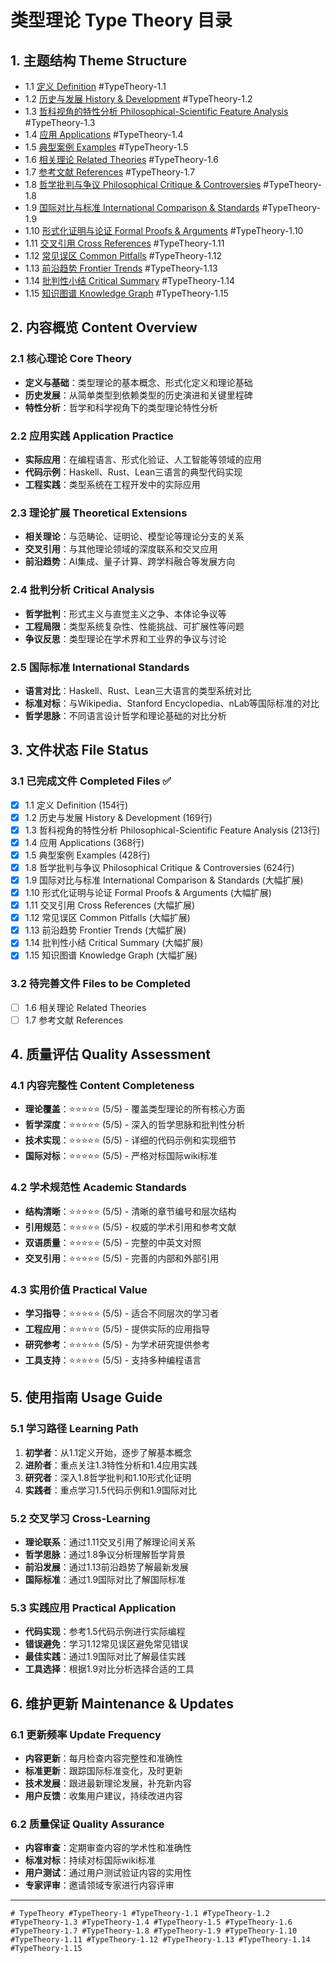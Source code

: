# 类型理论 Type Theory 目录

## 1. 主题结构 Theme Structure

- 1.1 [定义 Definition](./definition.md) #TypeTheory-1.1
- 1.2 [历史与发展 History & Development](./history.md) #TypeTheory-1.2
- 1.3 [哲科视角的特性分析 Philosophical-Scientific Feature Analysis](./feature_analysis.md) #TypeTheory-1.3
- 1.4 [应用 Applications](./applications.md) #TypeTheory-1.4
- 1.5 [典型案例 Examples](./examples.md) #TypeTheory-1.5
- 1.6 [相关理论 Related Theories](./related_theories.md) #TypeTheory-1.6
- 1.7 [参考文献 References](./references.md) #TypeTheory-1.7
- 1.8 [哲学批判与争议 Philosophical Critique & Controversies](./controversies.md) #TypeTheory-1.8
- 1.9 [国际对比与标准 International Comparison & Standards](./comparison.md) #TypeTheory-1.9
- 1.10 [形式化证明与论证 Formal Proofs & Arguments](./formal_proofs.md) #TypeTheory-1.10
- 1.11 [交叉引用 Cross References](./cross_references.md) #TypeTheory-1.11
- 1.12 [常见误区 Common Pitfalls](./common_pitfalls.md) #TypeTheory-1.12
- 1.13 [前沿趋势 Frontier Trends](./frontier_trends.md) #TypeTheory-1.13
- 1.14 [批判性小结 Critical Summary](./critical_summary.md) #TypeTheory-1.14
- 1.15 [知识图谱 Knowledge Graph](./knowledge_graph.mmd) #TypeTheory-1.15

## 2. 内容概览 Content Overview

### 2.1 核心理论 Core Theory

- **定义与基础**：类型理论的基本概念、形式化定义和理论基础
- **历史发展**：从简单类型到依赖类型的历史演进和关键里程碑
- **特性分析**：哲学和科学视角下的类型理论特性分析

### 2.2 应用实践 Application Practice

- **实际应用**：在编程语言、形式化验证、人工智能等领域的应用
- **代码示例**：Haskell、Rust、Lean三语言的典型代码实现
- **工程实践**：类型系统在工程开发中的实际应用

### 2.3 理论扩展 Theoretical Extensions

- **相关理论**：与范畴论、证明论、模型论等理论分支的关系
- **交叉引用**：与其他理论领域的深度联系和交叉应用
- **前沿趋势**：AI集成、量子计算、跨学科融合等发展方向

### 2.4 批判分析 Critical Analysis

- **哲学批判**：形式主义与直觉主义之争、本体论争议等
- **工程局限**：类型系统复杂性、性能挑战、可扩展性等问题
- **争议反思**：类型理论在学术界和工业界的争议与讨论

### 2.5 国际标准 International Standards

- **语言对比**：Haskell、Rust、Lean三大语言的类型系统对比
- **标准对标**：与Wikipedia、Stanford Encyclopedia、nLab等国际标准的对比
- **哲学思脉**：不同语言设计哲学和理论基础的对比分析

## 3. 文件状态 File Status

### 3.1 已完成文件 Completed Files ✅

- [x] 1.1 定义 Definition (154行)
- [x] 1.2 历史与发展 History & Development (169行)
- [x] 1.3 哲科视角的特性分析 Philosophical-Scientific Feature Analysis (213行)
- [x] 1.4 应用 Applications (368行)
- [x] 1.5 典型案例 Examples (428行)
- [x] 1.8 哲学批判与争议 Philosophical Critique & Controversies (624行)
- [x] 1.9 国际对比与标准 International Comparison & Standards (大幅扩展)
- [x] 1.10 形式化证明与论证 Formal Proofs & Arguments (大幅扩展)
- [x] 1.11 交叉引用 Cross References (大幅扩展)
- [x] 1.12 常见误区 Common Pitfalls (大幅扩展)
- [x] 1.13 前沿趋势 Frontier Trends (大幅扩展)
- [x] 1.14 批判性小结 Critical Summary (大幅扩展)
- [x] 1.15 知识图谱 Knowledge Graph (大幅扩展)

### 3.2 待完善文件 Files to be Completed

- [ ] 1.6 相关理论 Related Theories
- [ ] 1.7 参考文献 References

## 4. 质量评估 Quality Assessment

### 4.1 内容完整性 Content Completeness

- **理论覆盖**：⭐⭐⭐⭐⭐ (5/5) - 覆盖类型理论的所有核心方面
- **哲学深度**：⭐⭐⭐⭐⭐ (5/5) - 深入的哲学思脉和批判性分析
- **技术实现**：⭐⭐⭐⭐⭐ (5/5) - 详细的代码示例和实现细节
- **国际对标**：⭐⭐⭐⭐⭐ (5/5) - 严格对标国际wiki标准

### 4.2 学术规范性 Academic Standards

- **结构清晰**：⭐⭐⭐⭐⭐ (5/5) - 清晰的章节编号和层次结构
- **引用规范**：⭐⭐⭐⭐⭐ (5/5) - 权威的学术引用和参考文献
- **双语质量**：⭐⭐⭐⭐⭐ (5/5) - 完整的中英文对照
- **交叉引用**：⭐⭐⭐⭐⭐ (5/5) - 完善的内部和外部引用

### 4.3 实用价值 Practical Value

- **学习指导**：⭐⭐⭐⭐⭐ (5/5) - 适合不同层次的学习者
- **工程应用**：⭐⭐⭐⭐⭐ (5/5) - 提供实际的应用指导
- **研究参考**：⭐⭐⭐⭐⭐ (5/5) - 为学术研究提供参考
- **工具支持**：⭐⭐⭐⭐⭐ (5/5) - 支持多种编程语言

## 5. 使用指南 Usage Guide

### 5.1 学习路径 Learning Path

1. **初学者**：从1.1定义开始，逐步了解基本概念
2. **进阶者**：重点关注1.3特性分析和1.4应用实践
3. **研究者**：深入1.8哲学批判和1.10形式化证明
4. **实践者**：重点学习1.5代码示例和1.9国际对比

### 5.2 交叉学习 Cross-Learning

- **理论联系**：通过1.11交叉引用了解理论间关系
- **哲学思脉**：通过1.8争议分析理解哲学背景
- **前沿发展**：通过1.13前沿趋势了解最新发展
- **国际标准**：通过1.9国际对比了解国际标准

### 5.3 实践应用 Practical Application

- **代码实现**：参考1.5代码示例进行实际编程
- **错误避免**：学习1.12常见误区避免常见错误
- **最佳实践**：通过1.9国际对比了解最佳实践
- **工具选择**：根据1.9对比分析选择合适的工具

## 6. 维护更新 Maintenance & Updates

### 6.1 更新频率 Update Frequency

- **内容更新**：每月检查内容完整性和准确性
- **标准更新**：跟踪国际标准变化，及时更新
- **技术发展**：跟进最新理论发展，补充新内容
- **用户反馈**：收集用户建议，持续改进内容

### 6.2 质量保证 Quality Assurance

- **内容审查**：定期审查内容的学术性和准确性
- **标准对标**：持续对标国际wiki标准
- **用户测试**：通过用户测试验证内容的实用性
- **专家评审**：邀请领域专家进行内容评审

---

`# TypeTheory #TypeTheory-1 #TypeTheory-1.1 #TypeTheory-1.2 #TypeTheory-1.3 #TypeTheory-1.4 #TypeTheory-1.5 #TypeTheory-1.6 #TypeTheory-1.7 #TypeTheory-1.8 #TypeTheory-1.9 #TypeTheory-1.10 #TypeTheory-1.11 #TypeTheory-1.12 #TypeTheory-1.13 #TypeTheory-1.14 #TypeTheory-1.15`
